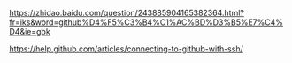 <https://zhidao.baidu.com/question/243885904165382364.html?fr=iks&word=github%D4%F5%C3%B4%C1%AC%BD%D3%B5%E7%C4%D4&ie=gbk>

<https://help.github.com/articles/connecting-to-github-with-ssh/>